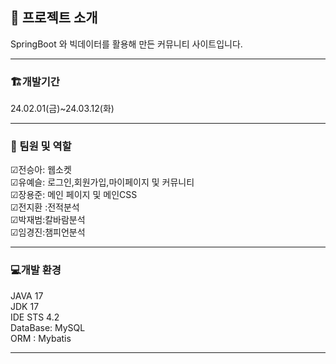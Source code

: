 ## 📌 프로젝트 소개
SpringBoot 와 빅데이터를 활용해 만든 커뮤니티 사이트입니다.

***
### 🏗개발기간 
24.02.01(금)~24.03.12(화)

***
### 💁 팀원 및 역할
☑전승아: 웹소켓<br>
☑유예슬: 로그인,회원가입,마이페이지 및 커뮤니티<br>
☑장용준: 메인 페이지 및 메인CSS<br>
☑전지환 :전적분석<br>
☑박재범:칼바람분석<br>
☑임경진:챔피언분석

***
### 💻개발 환경

JAVA 17<br>
JDK 17<br>
IDE STS 4.2<br>
DataBase: MySQL<br>
ORM : Mybatis<br>

***
